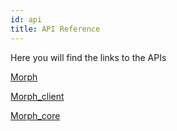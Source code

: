 ```yaml
---
id: api
title: API Reference
---
```


Here you will find the links to the APIs

[Morph](/API/morph/index.html)

[Morph_client](/API/morph_client/index.html)

[Morph_core](/API/morph_core/index.html)
